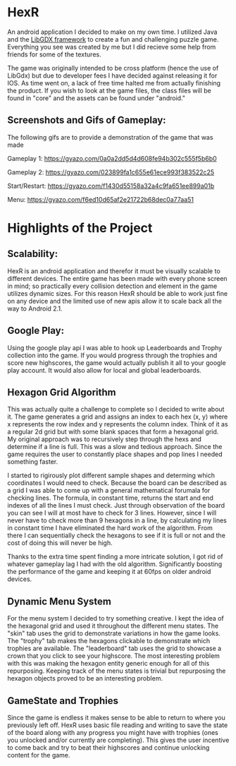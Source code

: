 # HexR
An android application I decided to make on my own time. I utilized Java and the [LibGDX framework](https://libgdx.badlogicgames.com/) to create a fun and challenging puzzle game. Everything you see was created by me but I did recieve some help from friends for some of the textures. 

The game was originally intended to be cross platform (hence the use of LibGdx) but due to developer fees I have decided against releasing it for IOS. As time went on, a lack of free time halted me from actually finishing the product. If you wish to look at the game files, the class files will be found in "core" and the assets can be found under "android." 

## Screenshots and Gifs of Gameplay:

The following gifs are to provide a demonstration of the game that was made

Gameplay 1: https://gyazo.com/0a0a2dd5d4d608fe94b302c555f5b6b0

Gameplay 2: https://gyazo.com/023899fa1c655e61ece993f383522c25

Start/Restart: https://gyazo.com/f1430d55158a32a4c9fa651ee899a01b

Menu: https://gyazo.com/f6ed10d65af2e21722b68dec0a77aa51

# Highlights of the Project

## Scalability:

HexR is an android application and therefor it must be visually scalable to different devices. The entire game has been made with every phone screen in mind; so practically every collision detection and element in the game utilizes dynamic sizes. For this reason HexR should be able to work just fine on any device and the limited use of new apis allow it to scale back all the way to Android 2.1.

## Google Play:

Using the google play api I was able to hook up Leaderboards and Trophy collection into the game. If you would progress through the trophies and score new highscores, the game would actually publish it all to your google play account. It would also allow for local and global leaderboards.

## Hexagon Grid Algorithm

This was actually quite a challenge to complete so I decided to write about it. The game generates a grid and assigns an index to each hex (x, y) where x represents the row index and y represents the column index. Think of it as a regular 2d grid but with some blank spaces that form a hexagonal grid. My original approach was to recursively step through the hexs and determine if a line is full. This was a slow and tedious approach. Since the game requires the user to constantly place shapes and pop lines I needed something faster.

I started to rigirously plot different sample shapes and determing which coordinates I would need to check. Because the board can be described as a grid I was able to come up with a general mathematical forumala for checking lines. The formula, in constant time, returns the start and end indexes of all the lines I must check. Just through observation of the board you can see I will at most have to check for 3 lines. However, since I will never have to check more than 9 hexagons in a line, by calculating my lines in constant time I have eliminated the hard work of the algorithm. From there I can sequentially check the hexagons to see if it is full or not and the cost of doing this will never be high.

Thanks to the extra time spent finding a more intricate solution, I got rid of whatever gameplay lag I had with the old algorithm. Significantly boosting the performance of the game and keeping it at 60fps on older android devices.

## Dynamic Menu System

For the menu system I decided to try something creative. I kept the idea of the hexagonal grid and used it throughout the different menu states. The "skin" tab uses the grid to demonstrate variations in how the game looks. The "trophy" tab makes the hexagons clickable to demonstrate which trophies are available. The "leaderboard" tab uses the grid to showcase a crown that you click to see your highscore. The most interesting problem with this was making the hexagon entity generic enough for all of this repurposing. Keeping track of the menu states is trivial but repurposing the hexagon objects proved to be an interesting problem.

## GameState and Trophies

Since the game is endless it makes sense to be able to return to where you previously left off. HexR uses basic file reading and writing to save the state of the board along with any progress you might have with trophies (ones you unlocked and/or currently are completing). This gives the user incentive to come back and try to beat their highscores and continue unlocking content for the game.
